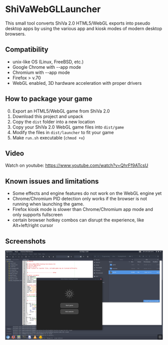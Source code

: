 # ShiVaWebGLLauncher
This small tool converts ShiVa 2.0 HTML5/WebGL exports into pseudo desktop apps by using the various app and kiosk modes of modern desktop browsers.

## Compatibility
* unix-like OS (Linux, FreeBSD, etc.)
* Google Chrome with --app mode
* Chromium with --app mode
* Firefox > v.70
* WebGL enabled, 3D hardware acceleration with proper drivers

## How to package your game
0. Export an HTML5/WebGL game from ShiVa 2.0
1. Download this project and unpack
2. Copy the `dist` folder into a new location
3. Copy your ShiVa 2.0 WebGL game files into `dist/game`
4. Modify the files in `dist/launcher` to fit your game
5. Make `run.sh` executable (`chmod +x`)

## Video
Watch on youtube: https://www.youtube.com/watch?v=QhrFf9ATcsU

## Known issues and limitations
* Some effects and engine features do not work on the WebGL engine yet
* Chrome/Chromium PID detection only works if the browser is not running when launching the game.
* Firefox kiosk mode is slower than Chrome/Chromium app mode and only supports fullscreen
* certain browser hotkey combos can disrupt the experience, like Alt+left/right cursor

## Screenshots
![launcher default screen](screenshots/s1.png)
